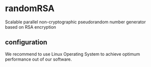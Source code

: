 # randomRSA
Scalable parallel non-cryptographic pseudorandom number generator based on RSA encryption

## configuration
We recommend to use Linux Operating System to achieve optimum performance out of our software.
